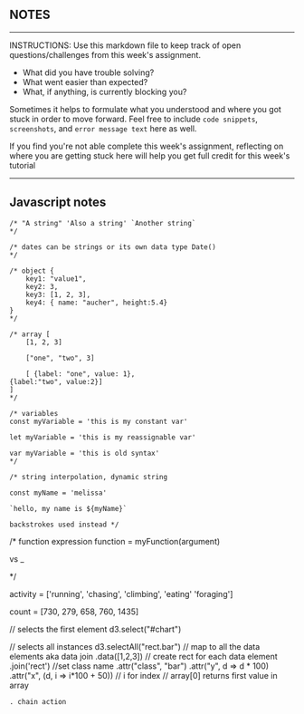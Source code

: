 ## NOTES

-----------
INSTRUCTIONS:
Use this markdown file to keep track of open questions/challenges from this week's assignment.
- What did you have trouble solving?
- What went easier than expected?
- What, if anything, is currently blocking you?

Sometimes it helps to formulate what you understood and where you got stuck in order to move forward. Feel free to include `code snippets`, `screenshots`, and `error message text` here as well.

If you find you're not able complete this week's assignment, reflecting on where you are getting stuck here will help you get full credit for this week's tutorial

------------

## Javascript notes
```
/* "A string" 'Also a string' `Another string`
*/ 

/* dates can be strings or its own data type Date()
*/ 

/* object {
    key1: "value1", 
    key2: 3, 
    key3: [1, 2, 3],
    key4: { name: "aucher", height:5.4}
}
*/ 

/* array [
    [1, 2, 3]

    ["one", "two", 3]

    [ {label: "one", value: 1},
{label:"two", value:2}]
]
*/

/* variables
const myVariable = 'this is my constant var'

let myVariable = 'this is my reassignable var'

var myVariable = 'this is old syntax'
*/ 

/* string interpolation, dynamic string

const myName = 'melissa' 

`hello, my name is ${myName}` 

backstrokes used instead */ 
```

/* function expression
function = myFunction(argument)

vs _ 

*/ 

activity = ['running', 'chasing', 'climbing', 'eating' 'foraging']

count = [730, 279, 658, 760, 1435]

// selects the first element
d3.select("#chart")

// selects all instances 
d3.selectAll("rect.bar")
    // map to all the data elements aka data join
    .data([1,2,3])
    // create rect for each data element
    .join('rect')
    //set class name
    .attr("class", "bar")
    .attr("y", d => d * 100)
    .attr("x", (d, i => i*100 + 50))
// i for index 
// array[0] returns first value in array 




    . chain action 



